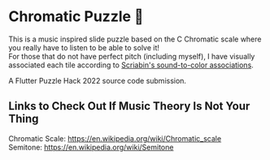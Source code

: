 # Chromatic Puzzle 🎹

This is a music inspired slide puzzle based on the C Chromatic scale where you really have to listen to be able to solve it! </br>
For those that do not have perfect pitch (including myself), I have visually associated each tile according to <a href="https://en.wikipedia.org/wiki/Chromesthesia"> Scriabin's sound-to-color associations</a>.


A Flutter Puzzle Hack 2022 source code submission.

## Links to Check Out If Music Theory Is Not Your Thing
Chromatic Scale: https://en.wikipedia.org/wiki/Chromatic_scale </br>
Semitone: https://en.wikipedia.org/wiki/Semitone



